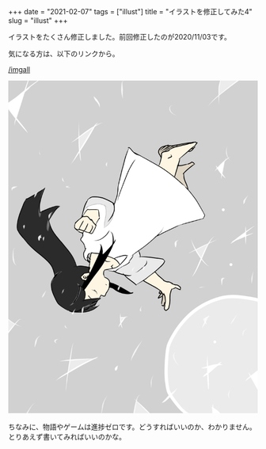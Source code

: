 +++
date = "2021-02-07"
tags = ["illust"]
title = "イラストを修正してみた4"
slug = "illust"
+++

イラストをたくさん修正しました。前回修正したのが2020/11/03です。

気になる方は、以下のリンクから。

[/imgall](/imgall)

![](/img/yui_60.png)

ちなみに、物語やゲームは進捗ゼロです。どうすればいいのか、わかりません。とりあえず書いてみればいいのかな。

